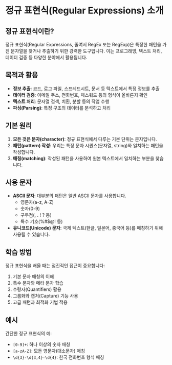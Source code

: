 # 정규 표현식(Regular Expressions) 소개

## 정규 표현식이란?
정규 표현식(Regular Expressions, 줄여서 RegEx 또는 RegExp)은 특정한 패턴을 가진 문자열을 찾거나 추출하기 위한 강력한 도구입니다. 이는 프로그래밍, 텍스트 처리, 데이터 검증 등 다양한 분야에서 활용됩니다.

## 목적과 활용
- **정보 추출**: 코드, 로그 파일, 스프레드시트, 문서 등 텍스트에서 특정 정보를 추출
- **데이터 검증**: 이메일 주소, 전화번호, 패스워드 등의 형식이 올바른지 확인
- **텍스트 처리**: 문자열 검색, 치환, 분할 등의 작업 수행
- **파싱(Parsing)**: 특정 구조의 데이터를 분석하고 처리

## 기본 원리
1. **모든 것은 문자(character)**: 정규 표현식에서 다루는 기본 단위는 문자입니다.
2. **패턴(pattern) 작성**: 우리는 특정 문자 시퀀스(문자열, string)와 일치하는 패턴을 작성합니다.
3. **매칭(matching)**: 작성된 패턴을 사용하여 원본 텍스트에서 일치하는 부분을 찾습니다.

## 사용 문자
- **ASCII 문자**: 대부분의 패턴은 일반 ASCII 문자를 사용합니다.
  - 영문자(a-z, A-Z)
  - 숫자(0-9)
  - 구두점(, . ! ? 등)
  - 특수 기호(%#$@! 등)
- **유니코드(Unicode) 문자**: 국제 텍스트(한글, 일본어, 중국어 등)를 매칭하기 위해 사용될 수 있습니다.

## 학습 방법
정규 표현식을 배울 때는 점진적인 접근이 중요합니다:
1. 기본 문자 매칭의 이해
2. 특수 문자와 메타 문자 학습
3. 수량자(Quantifiers) 활용
4. 그룹화와 캡처(Capture) 기능 사용
5. 고급 패턴과 최적화 기법 적용

## 예시
간단한 정규 표현식의 예:
- `[0-9]+`: 하나 이상의 숫자 매칭
- `[a-zA-Z]`: 모든 영문자(대소문자) 매칭
- `\d{3}-\d{3,4}-\d{4}`: 한국 전화번호 형식 매칭
